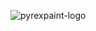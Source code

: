 ![pyrexpaint-logo](https://user-images.githubusercontent.com/9204112/150735182-551ebe2d-882e-4c46-ab44-1dcbc7cb9751.PNG)